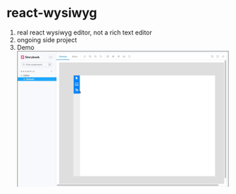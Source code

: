 # react-wysiwyg
1. real react wysiwyg editor, not a rich text editor
2. ongoing side project
3. Demo 
![image](https://github.com/Grace951/react-wysiwyg/blob/main/react-wysiwyg.gif)
